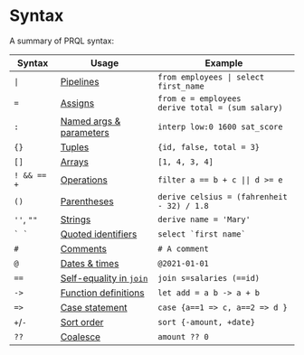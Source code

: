 # Syntax

A summary of PRQL syntax:

<!-- markdownlint-disable MD033 — the `|` characters need to be escaped, and surrounded with tags rather than backticks   -->

<!-- I can't seem to get "Quoted identifies" to work without a space between the backticks. VS Code will preview ` `` ` correctly, but not mdbook -->

<!-- TODO: assigns links to select, aliases to join, potentially we should have explicit sections for them?  -->

| Syntax          | Usage                                                                          | Example                                                 |
| --------------- | ------------------------------------------------------------------------------ | ------------------------------------------------------- |
| <code>\|</code> | [Pipelines](./function-calls.md)                                               | <code>from employees \| select first_name</code>        |
| `=`             | [Assigns](./tuples.md)                                                         | `from e = employees` <br> `derive total = (sum salary)` |
| `:`             | [Named args & parameters](../declarations/functions.md)                        | `interp low:0 1600 sat_score`                           |
| `{}`            | [Tuples](./tuples.md)                                                          | `{id, false, total = 3}`                                |
| `[]`            | [Arrays](./arrays.md)                                                          | `[1, 4, 3, 4]`                                          |
| `! && == +`     | [Operations](./operators.md)                                                   | <code>filter a == b + c \|\| d >= e</code>              |
| `()`            | [Parentheses](./operators.md#parentheses)                                      | `derive celsius = (fahrenheit - 32) / 1.8`              |
| `''`, `""`      | [Strings](./literals.md#strings)                                               | `derive name = 'Mary'`                                  |
| `` ` ` ``       | [Quoted identifiers](./keywords.md#quoting)                                    | `` select `first name`  ``                              |
| `#`             | [Comments](./comments.md)                                                      | `# A comment`                                           |
| `@`             | [Dates & times](./literals.md#date-and-time)                                   | `@2021-01-01`                                           |
| `==`            | [Self-equality in `join`](../stdlib/transforms/join.md#self-equality-operator) | `join s=salaries (==id)`                                |
| `->`            | [Function definitions](../declarations/functions.md)                           | `let add = a b -> a + b`                                |
| `=>`            | [Case statement](./case.md)                                                    | `case {a==1 => c, a==2 => d }`                          |
| `+`/`-`         | [Sort order](../stdlib/transforms/sort.md)                                     | `sort {-amount, +date}`                                 |
| `??`            | [Coalesce](./operators.md#coalesce)                                            | `amount ?? 0`                                           |

<!-- TODO: Arrays -->

<!--
| `<type>`        | Annotations                                           |  `@2021-01-01<datetime>`                                |
-->

<!-- markdownlint-enable MD033 -->

